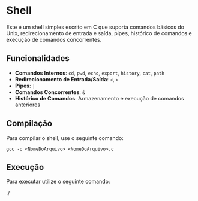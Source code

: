 # Shell

Este é um shell simples escrito em C que suporta comandos básicos do Unix, redirecionamento de entrada e saída, pipes, histórico de comandos e execução de comandos concorrentes.

## Funcionalidades
- **Comandos Internos**: `cd`, `pwd`, `echo`, `export`, `history`, `cat`,  `path`
- **Redirecionamento de Entrada/Saída**: `<`, `>`
- **Pipes**: `|`
- **Comandos Concorrentes**: `&`
- **Histórico de Comandos**: Armazenamento e execução de comandos anteriores

## Compilação

Para compilar o shell, use o seguinte comando:
```
gcc -o <NomeDoArquivo> <NomeDoArquivo>.c
````

## Execução

Para executar utilize o seguinte comando:

./<NomeDoArquivo>
